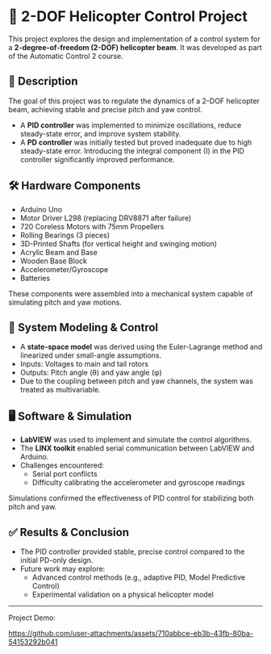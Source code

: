 # 🚁 2-DOF Helicopter Control Project

This project explores the design and implementation of a control system for a **2-degree-of-freedom (2-DOF) helicopter beam**. It was developed as part of the Automatic Control 2 course.

## 📄 Description

The goal of this project was to regulate the dynamics of a 2-DOF helicopter beam, achieving stable and precise pitch and yaw control.

- A **PID controller** was implemented to minimize oscillations, reduce steady-state error, and improve system stability.
- A **PD controller** was initially tested but proved inadequate due to high steady-state error. Introducing the integral component (I) in the PID controller significantly improved performance.

## 🛠️ Hardware Components

- Arduino Uno
- Motor Driver L298 (replacing DRV8871 after failure)
- 720 Coreless Motors with 75mm Propellers
- Rolling Bearings (3 pieces)
- 3D-Printed Shafts (for vertical height and swinging motion)
- Acrylic Beam and Base
- Wooden Base Block
- Accelerometer/Gyroscope
- Batteries

These components were assembled into a mechanical system capable of simulating pitch and yaw motions.

## 🧮 System Modeling & Control

- A **state-space model** was derived using the Euler-Lagrange method and linearized under small-angle assumptions.
- Inputs: Voltages to main and tail rotors
- Outputs: Pitch angle (θ) and yaw angle (φ)
- Due to the coupling between pitch and yaw channels, the system was treated as multivariable.

## 🖥️ Software & Simulation

- **LabVIEW** was used to implement and simulate the control algorithms.
- The **LINX toolkit** enabled serial communication between LabVIEW and Arduino.
- Challenges encountered:
  - Serial port conflicts
  - Difficulty calibrating the accelerometer and gyroscope readings

Simulations confirmed the effectiveness of PID control for stabilizing both pitch and yaw.

## ✅ Results & Conclusion

- The PID controller provided stable, precise control compared to the initial PD-only design.
- Future work may explore:
  - Advanced control methods (e.g., adaptive PID, Model Predictive Control)
  - Experimental validation on a physical helicopter model

---

Project Demo:




https://github.com/user-attachments/assets/710abbce-eb3b-43fb-80ba-54153292b041












